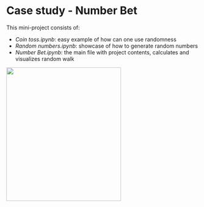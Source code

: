 
<h1>Case study - Number Bet</h1>

This mini-project consists of:
- <i>Coin toss.ipynb</i>: easy example of how can one use randomness
- <i>Random numbers.ipynb</i>: showcase of how to generate random numbers
- <i>Number Bet.ipynb</i>: the main file with project contents, calculates and visualizes random walk


<img src="https://clipground.com/images/coin-toss-clipart-8.png" width="300" height="350"></img>
